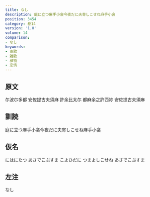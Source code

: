 ```yaml
---
title: なし
description: 庭に立つ麻手小衾今夜だに夫寄しこせね麻手小衾
position: 3454
category: 巻14
version: '1.0'
volume: 14
comparison:
- なし
keywords:
- 東歌
- 雑歌
- 植物
- 恋情
---
```


## 原文

尓波尓多都 安佐提古夫須麻 許余比太尓 都麻余之許西祢 安佐提古夫須麻

## 訓読

庭に立つ麻手小衾今夜だに夫寄しこせね麻手小衾

## 仮名

にはにたつ あさでこぶすま こよひだに つまよしこせね あさでこぶすま

## 左注

なし
